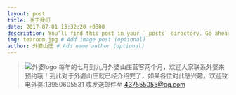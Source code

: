 ```yaml
---
layout: post
title: 关于我们
date: 2017-07-01 13:32:20 +0300
description: You’ll find this post in your `_posts` directory. Go ahead and edit it and re-build the site to see your changes. # Add post description (optional)
img: tearoom.jpg # Add image post (optional)
author: 外婆山庄 # Add name author (optional)
---
```

>![外婆logo]({{site.baseurl}}/assets/img/logo.jpg)
>每年的七月到九月外婆山庄营客两个月，欢迎大家联系外婆来预约哦！到此对于外婆山庄就已经介绍完了，如果各位对此感兴趣，欢迎致电外婆:13950605531 或发送邮件至 437555055@qq.com 
